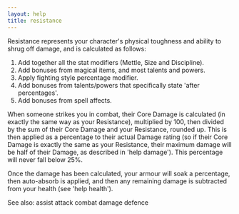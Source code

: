 ```yaml
---
layout: help
title: resistance
---
```


Resistance represents your character's physical toughness and ability to shrug 
off damage, and is calculated as follows:

1) Add together all the stat modifiers (Mettle, Size and Discipline).
2) Add bonuses from magical items, and most talents and powers.
3) Apply fighting style percentage modifier.
4) Add bonuses from talents/powers that specifically state 'after percentages'.
5) Add bonuses from spell affects.

When someone strikes you in combat, their Core Damage is calculated (in exactly
the same way as your Resistance), multiplied by 100, then divided by the sum of
their Core Damage and your Resistance, rounded up.  This is then applied as a 
percentage to their actual Damage rating (so if their Core Damage is exactly 
the same as your Resistance, their maximum damage will be half of their Damage,
as described in 'help damage').  This percentage will never fall below 25%.

Once the damage has been calculated, your armour will soak a percentage, then 
auto-absorb is applied, and then any remaining damage is subtracted from your 
health (see 'help health').

See also: assist attack combat damage defence
